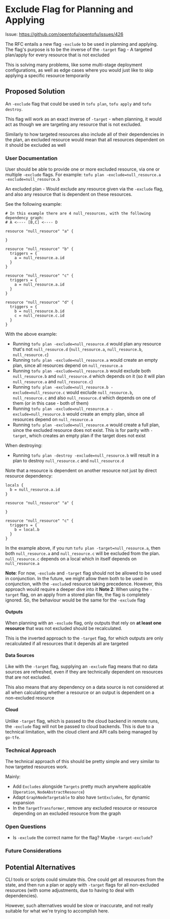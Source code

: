 # Exclude Flag for Planning and Applying

Issue: https://github.com/opentofu/opentofu/issues/426

The RFC entails a new flag `-exclude` to be used in planning and applying. The flag's purpose is to be the inverse of the `-target` flag - A targeted plan/apply for every resource that is not excluded

This is solving many problems, like some multi-stage deployment configurations, as well as edge cases where you would just like to skip applying a specific resource temporarily

## Proposed Solution

An `-exclude` flag that could be used in `tofu plan`, `tofu apply` and `tofu destroy`.

This flag will work as an exact inverse of `-target` - when planning, it would act as though we are targeting any resource that is not excluded.

Similarly to how targeted resources also include all of their dependencies in the plan, an excluded resource would mean that all resources dependent on it should be excluded as well

### User Documentation

User should be able to provide one or more excluded resource, via one or multiple `-exclude` flags. For example: `tofu plan -exclude=null_resource.a -exclude=null_resource.b`

An excluded plan - Would exclude any resource given via the `-exclude` flag, and also any resource that is dependent on these resources.

See the following example:

```hcl
# In this example there are 4 null_resources, with the following dependency graph:
# A <---- [B,C] <---- D

resource "null_resource" "a" {
  
}

resource "null_resource" "b" {
  triggers = {
    a = null_resource.a.id
  }
}

resource "null_resource" "c" {
  triggers = {
    a = null_resource.a.id
  }
}

resource "null_resource" "d" {
  triggers = {
    b = null_resource.b.id
    c = null_resource.c.id
  }
}
```

With the above example:
- Running `tofu plan -exclude=null_resource.d` would plan any resource that's not `null_resource.d` (`null_resource.a`, `null_resource.b`, `null_resource.c`)
- Running `tofu plan -exclude=null_resource.a` would create an empty plan, since all resources depend on `null_resource.a`
- Running `tofu plan -exclude=null_resource.b` would exclude both `null_resource.b` and `null_resource.d` which depends on it (so it will plan `null_resource.a` and `null_resource.c`)
- Running `tofu plan -exclude=null_resource.b -exclude=null_resource.c` would exclude `null_resource.b`, `null_resource.c` and also `null_resource.d` which depends on one of them (or in this case - both of them)
- Running `tofu plan -exclude=null_resource.a -exclude=null_resource.b` would create an empty plan, since all resources depend on `null_resource.a`
- Running `tofu plan -exclude=null_resource.e` would create a full plan, since the excluded resource does not exist. This is for parity with `-target`, which creates an empty plan if the target does not exist

When destroying:
- Running `tofu plan -destroy -exclude=null_resource.b` will result in a plan to destroy `null_resource.c` and `null_resource.d`

Note that a resource is dependent on another resource not just by direct resource dependency:

```hcl
locals {
  b = null_resource.a.id
}

resource "null_resource" "a" {
  
}

resource "null_resource" "c" {
  triggers = {
    b = local.b
  }
}
```

In the example above, if you run `tofu plan -target=null_resource.a`, then both `null_resource.a` and `null_resource.c` will be excluded from the plan. `null_resource.c` depends on a local which in itself depends on `null_resource.a`

**Note**: For now, `-exclude` and `-target` flag should not be allowed to be used in conjunction. In the future, we might allow them both to be used in conjunction, with the `-exclude`d resource taking precedence. However, this approach would require a deeper dive into it
**Note 2**: When using the `-target` flag, on an apply from a stored plan file, the flag is completely ignored. So, the behaviour would be the same for the `-exclude` flag

#### Outputs

When planning with an `-exclude` flag, only outputs that rely on **at least one resource** that was not excluded should be recalculated. 

This is the inverted approach to the `-target` flag, for which outputs are only recalculated if all resources that it depends all are targeted

#### Data Sources

Like with the `-target` flag, supplying an `-exclude` flag means that no data sources are refreshed, even if they are technically dependent on resources that are not excluded.

This also means that any dependency on a data source is not considered at all when calculating whether a resource or an output is dependent on a non-excluded resource

#### Cloud

Unlike `-target` flag, which is passed to the cloud backend in remote runs, the `-exclude` flag will not be passed to cloud backends. This is due to a technical limitation, with the cloud client and API calls being managed by `go-tfe`.

### Technical Approach

The technical approach of this should be pretty simple and very similar to how targeted resources work.

Mainly:
- Add `Excludes` alongside `Targets` pretty much anywhere applicable (`Operation`, `NodeAbstractResource`)
- Adapt `GraphNodeTargetable` to also have `SetExcludes`, for dynamic expansion
- In the `TargetTransformer`, remove any excluded resource or resource depending on an excluded resource from the graph

### Open Questions

- Is `-exclude` the correct name for the flag? Maybe `-target-exclude`?

### Future Considerations

## Potential Alternatives

CLI tools or scripts could simulate this. One could get all resources from the state, and then run a plan or apply with `-target` flags for all non-excluded resources (with some adjustments, due to having to deal with dependencies).

However, such alternatives would be slow or inaccurate, and not really suitable for what we're trying to accomplish here.  